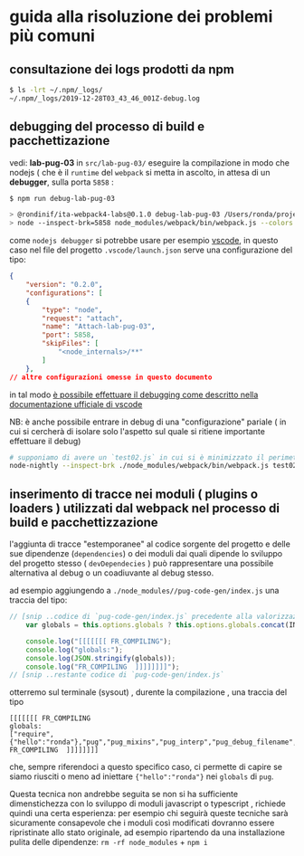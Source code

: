 # guida alla risoluzione dei problemi più comuni

## consultazione dei logs prodotti da npm
``` bash
$ ls -lrt ~/.npm/_logs/
~/.npm/_logs/2019-12-28T03_43_46_001Z-debug.log
```

## debugging del processo di build e pacchettizazione
vedi: **lab-pug-03** in `src/lab-pug-03/` eseguire la compilazione in modo che nodejs ( che è il `runtime` del `webpack` si metta in ascolto, in attesa di un **debugger**,  sulla porta `5858` : 
``` bash
$ npm run debug-lab-pug-03

> @rondinif/ita-webpack4-labs@0.1.0 debug-lab-pug-03 /Users/ronda/projects/rondinif/ita-webpack4-labs
> node --inspect-brk=5858 node_modules/webpack/bin/webpack.js --colors --config src/lab-pug-03/webpack.config.js --mode=development
```

come `nodejs debugger` si potrebbe usare per esempio  [vscode](https://code.visualstudio.com/docs/nodejs/debugging-recipes), in questo caso nel file del progetto `.vscode/launch.json` serve una configurazione del tipo: 
``` json
{
    "version": "0.2.0",
    "configurations": [
    {
        "type": "node",
        "request": "attach",
        "name": "Attach-lab-pug-03",
        "port": 5858,
        "skipFiles": [
            "<node_internals>/**"
        ]
    },
// altre configurazioni omesse in questo documento
```
in tal modo [è possibile effettuare il debugging come descritto nella documentazione ufficiale di vscode](https://code.visualstudio.com/docs/editor/debugging)

NB: è anche possibile entrare in debug di una "configurazione" pariale ( in cui si cercherà di isolare solo l'aspetto sul quale si ritiene importante effettuare il debug)
``` bash 
# supponiamo di avere un `test02.js` in cui si è minimizzato il perimetro di ispezione:  
node-nightly --inspect-brk ./node_modules/webpack/bin/webpack.js test02.js
```

## inserimento di tracce nei moduli ( plugins o loaders ) utilizzati dal webpack nel processo di build e pacchettizzazione 

l'aggiunta di tracce "estemporanee" al codice sorgente del progetto e delle sue dipendenze (`dependencies`) o dei moduli dai quali dipende lo sviluppo del progetto stesso ( `devDependecies` ) può rappresentare una possibile alternativa al debug o un coadiuvante al debug stesso.

ad esempio aggiungendo a `./node_modules//pug-code-gen/index.js` una traccia del tipo: 
``` js
// [snip ..codice di `pug-code-gen/index.js` precedente alla valorizzazione di globals]
    var globals = this.options.globals ? this.options.globals.concat(INTERNAL_VARIABLES) : INTERNAL_VARIABLES;

    console.log("[[[[[[[ FR_COMPILING");
    console.log("globals:");
    console.log(JSON.stringify(globals));
    console.log("FR_COMPILING  ]]]]]]]]");
// [snip ..restante codice di `pug-code-gen/index.js` 
``` 
otterremo sul terminale (sysout) , durente la compilazione , una traccia del tipo 
```
[[[[[[[ FR_COMPILING
globals:
["require",{"hello":"ronda"},"pug","pug_mixins","pug_interp","pug_debug_filename","pug_debug_line","pug_debug_sources","pug_html"]
FR_COMPILING  ]]]]]]]]
```
che, sempre riferendoci a questo specifico caso, ci permette di capire se siamo riusciti o meno ad iniettare  `{"hello":"ronda"}` nei `globals` di `pug`. 

Questa tecnica non andrebbe seguita se non si ha sufficiente dimenstichezza con lo sviluppo di moduli javascript o typescript , richiede quindi una certa esperienza: per esempio chi seguirà queste tecniche sarà sicuramente consapevole che i moduli così modificati dovranno essere ripristinate allo stato originale, ad esempio ripartendo da una installazione pulita delle dipendenze: `rm -rf node_modules` + `npm i`  
